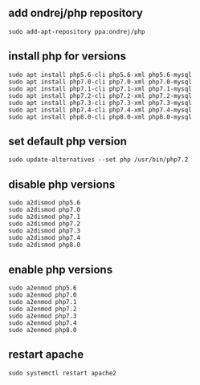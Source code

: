 ## add ondrej/php repository

```
sudo add-apt-repository ppa:ondrej/php
```


## install php for versions
```
sudo apt install php5.6-cli php5.6-xml php5.6-mysql
sudo apt install php7.0-cli php7.0-xml php7.0-mysql
sudo apt install php7.1-cli php7.1-xml php7.1-mysql
sudo apt install php7.2-cli php7.2-xml php7.2-mysql
sudo apt install php7.3-cli php7.3-xml php7.3-mysql
sudo apt install php7.4-cli php7.4-xml php7.4-mysql
sudo apt install php8.0-cli php8.0-xml php8.0-mysql
```

## set default php version
```
sudo update-alternatives --set php /usr/bin/php7.2
```

## disable php versions
```
sudo a2dismod php5.6
sudo a2dismod php7.0
sudo a2dismod php7.1
sudo a2dismod php7.2
sudo a2dismod php7.3
sudo a2dismod php7.4
sudo a2dismod php8.0
```

## enable php versions
```
sudo a2enmod php5.6
sudo a2enmod php7.0
sudo a2enmod php7.1
sudo a2enmod php7.2
sudo a2enmod php7.3
sudo a2enmod php7.4
sudo a2enmod php8.0
```

## restart apache
```
sudo systemctl restart apache2
```
